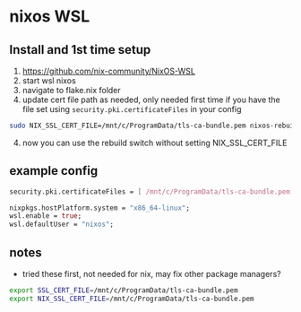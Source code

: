 
# nixos WSL 

## Install and 1st time setup
1. https://github.com/nix-community/NixOS-WSL
2. start wsl nixos
2. navigate to flake.nix folder
3. update cert file path as needed, only needed first time if you have the file set using `security.pki.certificateFiles` in your config
```bash
sudo NIX_SSL_CERT_FILE=/mnt/c/ProgramData/tls-ca-bundle.pem nixos-rebuild switch --flake '.#'
```
4. now you can use the rebuild switch without setting NIX_SSL_CERT_FILE


## example config
```nix
security.pki.certificateFiles = [ /mnt/c/ProgramData/tls-ca-bundle.pem ]; # path to your corporate CA bundle

nixpkgs.hostPlatform.system = "x86_64-linux";
wsl.enable = true;
wsl.defaultUser = "nixos";

```

## notes
* tried these first, not needed for nix, may fix other package managers?
```bash
export SSL_CERT_FILE=/mnt/c/ProgramData/tls-ca-bundle.pem
export NIX_SSL_CERT_FILE=/mnt/c/ProgramData/tls-ca-bundle.pem
```